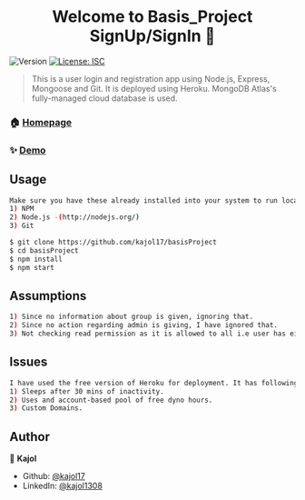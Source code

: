<h1 align="center">Welcome to Basis_Project SignUp/SignIn 👋</h1>
<p>
  <img alt="Version" src="https://img.shields.io/badge/version-1.0.0-blue.svg?cacheSeconds=2592000" />
  <a href="#" target="_blank">
    <img alt="License: ISC" src="https://img.shields.io/badge/License-ISC-yellow.svg" />
  </a>
</p>

> This is a user login and registration app using Node.js, Express, Mongoose and Git. It is deployed using Heroku. MongoDB Atlas's fully-managed cloud database is used.

### 🏠 [Homepage](https://github.com/kajol17/basisProject)

### ✨ [Demo](https://obscure-ravine-23233.herokuapp.com)

## Usage

```sh
Make sure you have these already installed into your system to run locally:
1) NPM
2) Node.js -(http://nodejs.org/)
3) Git

$ git clone https://github.com/kajol17/basisProject
$ cd basisProject
$ npm install
$ npm start
```

## Assumptions

```sh
1) Since no information about group is given, ignoring that.
2) Since no action regarding admin is giving, I have ignored that.
3) Not checking read permission as it is allowed to all i.e user has either odd or even phone number.
```

## Issues

```sh
I have used the free version of Heroku for deployment. It has following issues:
1) Sleeps after 30 mins of inactivity.
2) Uses and account-based pool of free dyno hours.
3) Custom Domains.
```

## Author

👤 **Kajol**

- Github: [@kajol17](https://github.com/kajol17)
- LinkedIn: [@kajol1308](https://linkedin.com/in/kajol1308)
